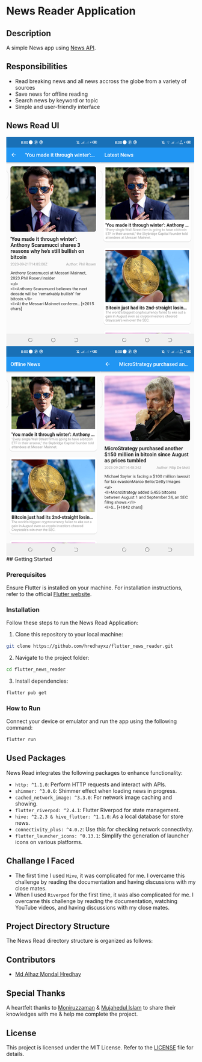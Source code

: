 
# News Reader Application

## Description 

A simple News app using [News API](https://newsapi.org).

## Responsibilities

- Read breaking news and all news accross the globe from a variety of sources
- Save news for offline reading
- Search news by keyword or topic
- Simple and user-friendly interface

## News Read UI
<div style="display: flex; flex-wrap: wrap;">
    <img src="https://github.com/hredhayxz/flutter_news_reader/blob/main/screenshots/s1.png" width="250" />
    <img src="https://github.com/hredhayxz/flutter_news_reader/blob/main/screenshots/s2.png" width="250" />
    <img src="https://github.com/hredhayxz/flutter_news_reader/blob/main/screenshots/s3.png" width="250" />
    <img src="https://github.com/hredhayxz/flutter_news_reader/blob/main/screenshots/s4.png" width="250" />
</div>
## Getting Started

### Prerequisites

Ensure Flutter is installed on your machine. For installation instructions, refer to the official [Flutter website](https://flutter.dev/docs/get-started/install).

### Installation

Follow these steps to run the News Read Application:

1. Clone this repository to your local machine:

```bash
git clone https://github.com/hredhayxz/flutter_news_reader.git
```

2. Navigate to the project folder:

```bash
cd flutter_news_reader
```

3. Install dependencies:

```bash
flutter pub get
```

### How to Run

Connect your device or emulator and run the app using the following command:

```bash
flutter run
```
## Used Packages

News Read integrates the following packages to enhance functionality:
- `http: ^1.1.0`: Perform HTTP requests and interact with APIs.
- `shimmer: ^3.0.0`: Shimmer effect when loading news in progress.
- `cached_network_image: ^3.3.0`: For network image caching and showing.
- `flutter_riverpod: ^2.4.1`: Flutter Riverpod for state management.
- `hive: ^2.2.3 & hive_flutter: ^1.1.0`: As a local database for store news.
- `connectivity_plus: ^4.0.2`: Use this for checking network connectivity.
- `flutter_launcher_icons: ^0.13.1`: Simplify the generation of launcher icons on various platforms.

## Challange I Faced
- The first time I used `Hive`, it was complicated for me. I overcame this challenge by reading the documentation and having discussions with my close mates.
- When I used `Riverpod` for the first time, it was also complicated for me. I overcame this challenge by reading the documentation, watching YouTube videos, and having discussions with my close mates.



  
## Project Directory Structure

The News Read directory structure is organized as follows:
<!--

```
  progress_pal/
  ├── assets/
  │   ├── logo/
  │   │   ├── logo_name.png
  │   │   ├── logo.png
  │   │   ├── logo2.png
  ├── lib/
  │   ├── pages/
  │   │   ├── auth_pages/
  │   │   │   ├── forgot_password_page.dart
  │   │   │   ├── logedin_checking_page.dart
  │   │   │   ├── login_page.dart
  │   │   │   ├── signup_page.dart
  │   │   ├── home_page.dart
  │   │   ├── update_user_data_page.dart
  │   ├── reusable_widgets/
  │   │   ├── all_over_button.dart
  │   │   ├── constants.dart
  │   │   ├── delete_account.dart
  │   │   ├── gender_selection.dart
  │   │   ├── log_in_sign_up_button.dart
  │   │   ├── selected_gender.dart
  │   ├── firebase_options.dart
  │   ├── main.dart
```
-->
## Contributors

- [Md Alhaz Mondal Hredhay](https://github.com/hredhayxz)

## Special Thanks

A heartfelt thanks to [Moniruzzaman](https://github.com/moniruzzaman76) & [Mujahedul Islam](https://github.com/muj-i) to share their knowledges with me & help me complete the project.

## License

This project is licensed under the MIT License. Refer to the [LICENSE](https://opensource.org/license/mit/) file for details.
